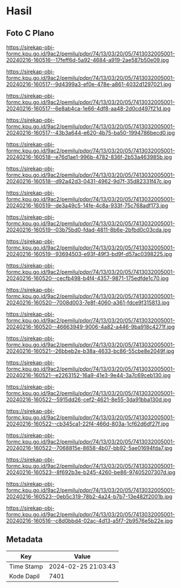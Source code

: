 # Hasil

## Foto C Plano

https://sirekap-obj-formc.kpu.go.id/9ac2/pemilu/pdpr/74/13/03/20/05/7413032005001-20240216-160516--17feff6d-5a92-4684-a919-2ae587b50e09.jpg

https://sirekap-obj-formc.kpu.go.id/9ac2/pemilu/pdpr/74/13/03/20/05/7413032005001-20240216-160517--9d4399a3-ef0e-478e-a861-4032d1297021.jpg

https://sirekap-obj-formc.kpu.go.id/9ac2/pemilu/pdpr/74/13/03/20/05/7413032005001-20240216-160517--6e8ab4ca-1e66-4df8-aa48-2d0cd497f21d.jpg

https://sirekap-obj-formc.kpu.go.id/9ac2/pemilu/pdpr/74/13/03/20/05/7413032005001-20240216-160517--43b3a644-e620-4b75-ba50-1994786becd0.jpg

https://sirekap-obj-formc.kpu.go.id/9ac2/pemilu/pdpr/74/13/03/20/05/7413032005001-20240216-160518--e76d1ae1-996b-4782-836f-2b53a463985b.jpg

https://sirekap-obj-formc.kpu.go.id/9ac2/pemilu/pdpr/74/13/03/20/05/7413032005001-20240216-160518--d92a42d3-0431-4962-9d7f-35d82331f47c.jpg

https://sirekap-obj-formc.kpu.go.id/9ac2/pemilu/pdpr/74/13/03/20/05/7413032005001-20240216-160519--de3a49c5-14fe-4c8a-933f-75c768adf173.jpg

https://sirekap-obj-formc.kpu.go.id/9ac2/pemilu/pdpr/74/13/03/20/05/7413032005001-20240216-160519--03b75bd0-fdad-4811-8b6e-2bfbd0c03cda.jpg

https://sirekap-obj-formc.kpu.go.id/9ac2/pemilu/pdpr/74/13/03/20/05/7413032005001-20240216-160519--93694503-e93f-49f3-bd9f-d57ac0398225.jpg

https://sirekap-obj-formc.kpu.go.id/9ac2/pemilu/pdpr/74/13/03/20/05/7413032005001-20240216-160520--cecfb498-b4f4-4357-9871-175edfde1c70.jpg

https://sirekap-obj-formc.kpu.go.id/9ac2/pemilu/pdpr/74/13/03/20/05/7413032005001-20240216-160520--7008d003-7e8f-4060-a361-fdce9f315813.jpg

https://sirekap-obj-formc.kpu.go.id/9ac2/pemilu/pdpr/74/13/03/20/05/7413032005001-20240216-160520--46663949-9006-4a82-a446-9ba918c4271f.jpg

https://sirekap-obj-formc.kpu.go.id/9ac2/pemilu/pdpr/74/13/03/20/05/7413032005001-20240216-160521--26bbeb2e-b38a-4633-bc86-55cbe8e2049f.jpg

https://sirekap-obj-formc.kpu.go.id/9ac2/pemilu/pdpr/74/13/03/20/05/7413032005001-20240216-160521--e2263152-16a9-41e3-9e44-3a7c69ceb130.jpg

https://sirekap-obj-formc.kpu.go.id/9ac2/pemilu/pdpr/74/13/03/20/05/7413032005001-20240216-160522--5915dd26-cef2-4621-8e55-3da91bba130d.jpg

https://sirekap-obj-formc.kpu.go.id/9ac2/pemilu/pdpr/74/13/03/20/05/7413032005001-20240216-160522--cb345ca1-22f4-466d-803a-1cf62d6df27f.jpg

https://sirekap-obj-formc.kpu.go.id/9ac2/pemilu/pdpr/74/13/03/20/05/7413032005001-20240216-160522--7068815e-8658-4b07-bb92-5ae01694fda7.jpg

https://sirekap-obj-formc.kpu.go.id/9ac2/pemilu/pdpr/74/13/03/20/05/7413032005001-20240216-160523--8f692b3e-b245-4260-be86-97405207307d.jpg

https://sirekap-obj-formc.kpu.go.id/9ac2/pemilu/pdpr/74/13/03/20/05/7413032005001-20240216-160523--0eb5c319-78b2-4a24-b7b7-13e482f2001b.jpg

https://sirekap-obj-formc.kpu.go.id/9ac2/pemilu/pdpr/74/13/03/20/05/7413032005001-20240216-160516--c8d0bbd4-02ac-4d13-a5f7-2b9576e5b22e.jpg


## Metadata

| Key        | Value               |
| ---------- | ------------------- |
| Time Stamp | 2024-02-25 21:03:43 |
| Kode Dapil | 7401                |



